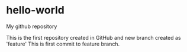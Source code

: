 # hello-world
My github repository

This is the first repository created in GitHub and new branch created as 'feature'
This is first commit to feature branch.
